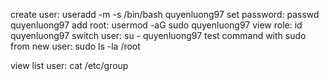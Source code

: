 create user: useradd -m -s /bin/bash quyenluong97
set password: passwd quyenluong97
add root: usermod -aG sudo quyenluong97
view role: id quyenluong97
switch user: su - quyenluong97
test command with sudo from new user: sudo ls -la /root

view list user: cat /etc/group
